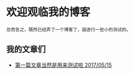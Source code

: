 # 欢迎观临我的博客

    总而言之，既然已经弄了一个博客了，就进行一些小的测试的。

## 我的文章们

- [第一篇文章当然是用来测试啦 2017/05/15](https://traburiss.github.io/page/firstPage)


<!-- UY BEGIN -->
<div id="wode pinglun"></div>
<script type="text/javascript" src="http://v2.uyan.cc/code/uyan.js"></script>
<!-- UY END -->